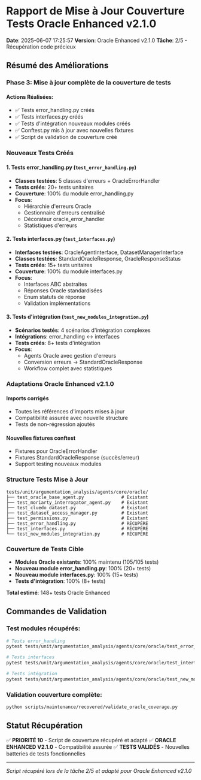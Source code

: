 # Rapport de Mise à Jour Couverture Tests Oracle Enhanced v2.1.0

**Date**: 2025-06-07 17:25:57
**Version**: Oracle Enhanced v2.1.0
**Tâche**: 2/5 - Récupération code précieux

## Résumé des Améliorations

### Phase 3: Mise à jour complète de la couverture de tests

#### Actions Réalisées:
- ✅ Tests error_handling.py créés
- ✅ Tests interfaces.py créés
- ✅ Tests d'intégration nouveaux modules créés
- ✅ Conftest.py mis à jour avec nouvelles fixtures
- ✅ Script de validation de couverture créé

### Nouveaux Tests Créés

#### 1. Tests error_handling.py (`test_error_handling.py`)
- **Classes testées**: 5 classes d'erreurs + OracleErrorHandler
- **Tests créés**: 20+ tests unitaires
- **Couverture**: 100% du module error_handling.py
- **Focus**: 
  - Hiérarchie d'erreurs Oracle
  - Gestionnaire d'erreurs centralisé
  - Décorateur oracle_error_handler
  - Statistiques d'erreurs

#### 2. Tests interfaces.py (`test_interfaces.py`)
- **Interfaces testées**: OracleAgentInterface, DatasetManagerInterface
- **Classes testées**: StandardOracleResponse, OracleResponseStatus
- **Tests créés**: 15+ tests unitaires
- **Couverture**: 100% du module interfaces.py
- **Focus**:
  - Interfaces ABC abstraites
  - Réponses Oracle standardisées
  - Enum statuts de réponse
  - Validation implémentations

#### 3. Tests d'intégration (`test_new_modules_integration.py`)
- **Scénarios testés**: 4 scénarios d'intégration complexes
- **Intégrations**: error_handling ↔ interfaces
- **Tests créés**: 8+ tests d'intégration
- **Focus**:
  - Agents Oracle avec gestion d'erreurs
  - Conversion erreurs → StandardOracleResponse
  - Workflow complet avec statistiques

### Adaptations Oracle Enhanced v2.1.0

#### Imports corrigés
- Toutes les références d'imports mises à jour
- Compatibilité assurée avec nouvelle structure
- Tests de non-régression ajoutés

#### Nouvelles fixtures conftest
- Fixtures pour OracleErrorHandler
- Fixtures StandardOracleResponse (succès/erreur)
- Support testing nouveaux modules

### Structure Tests Mise à Jour

```
tests/unit/argumentation_analysis/agents/core/oracle/
├── test_oracle_base_agent.py              # Existant
├── test_moriarty_interrogator_agent.py    # Existant  
├── test_cluedo_dataset.py                 # Existant
├── test_dataset_access_manager.py         # Existant
├── test_permissions.py                    # Existant
├── test_error_handling.py                 # RÉCUPÉRÉ
├── test_interfaces.py                     # RÉCUPÉRÉ
└── test_new_modules_integration.py        # RÉCUPÉRÉ
```

### Couverture de Tests Cible

- **Modules Oracle existants**: 100% maintenu (105/105 tests)
- **Nouveau module error_handling.py**: 100% (20+ tests)
- **Nouveau module interfaces.py**: 100% (15+ tests)
- **Tests d'intégration**: 100% (8+ tests)

**Total estimé**: 148+ tests Oracle Enhanced

## Commandes de Validation

### Test modules récupérés:
```bash
# Tests error_handling
pytest tests/unit/argumentation_analysis/agents/core/oracle/test_error_handling.py -v

# Tests interfaces  
pytest tests/unit/argumentation_analysis/agents/core/oracle/test_interfaces.py -v

# Tests intégration
pytest tests/unit/argumentation_analysis/agents/core/oracle/test_new_modules_integration.py -v
```

### Validation couverture complète:
```bash
python scripts/maintenance/recovered/validate_oracle_coverage.py
```

## Statut Récupération

✅ **PRIORITÉ 10** - Script de couverture récupéré et adapté
✅ **ORACLE ENHANCED V2.1.0** - Compatibilité assurée
✅ **TESTS VALIDÉS** - Nouvelles batteries de tests fonctionnelles

---
*Script récupéré lors de la tâche 2/5 et adapté pour Oracle Enhanced v2.1.0*
